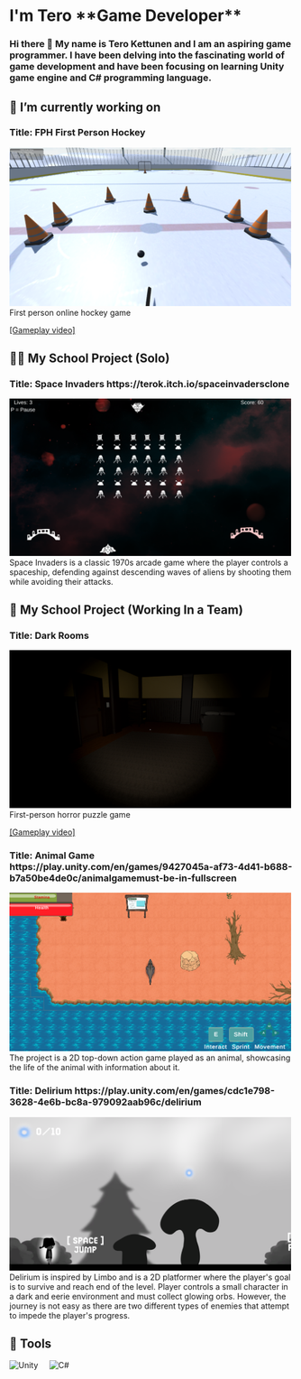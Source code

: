 <h1>I'm Tero <strong>**Game Developer**</strong></h1>
<h3>Hi there 👋 My name is Tero Kettunen and I am an aspiring game programmer. I have been delving into the fascinating world of game development and have been focusing on learning Unity game engine and C# programming language.</h3>





<h2>🔭 I’m currently working on</h2>
<h3>Title: FPH First Person Hockey </h3><img alt="FPH" width="500px" src="https://raw.githubusercontent.com/Erto87/Erto87/main/FPH.png"/>
First person online hockey game

[[Gameplay video]](https://www.youtube.com/watch?v=jUX5UMskR-0&ab_channel=Diskokeisari)





<h2>👨‍💻 My School Project (Solo)</h2>
<h3>Title: Space Invaders https://terok.itch.io/spaceinvadersclone</h3><img alt="" width="500px" src="https://raw.githubusercontent.com/Erto87/Erto87/refs/heads/main/SpaceInvaders.png"/>
Space Invaders is a classic 1970s arcade game where the player controls a spaceship, defending against descending waves of aliens by shooting them while avoiding their attacks.









<h2>👯 My School Project (Working In a Team)</h2>

<h3>Title: Dark Rooms  </h3><img alt="DarkRooms" width="500px" src="https://raw.githubusercontent.com/Erto87/Erto87/main/DarkRooms.png"/>
First-person horror puzzle game

[[Gameplay video]](https://www.youtube.com/watch?v=7ZX4Ji5UHEM&ab_channel=Diskokeisari)


<h3>Title: Animal Game https://play.unity.com/en/games/9427045a-af73-4d41-b688-b7a50be4de0c/animalgamemust-be-in-fullscreen</h3><img alt="AnimalGame" width="500px" src="https://raw.githubusercontent.com/Erto87/Erto87/main/AnimalGame.png"/>
The project is a 2D top-down action game played as an animal, showcasing the life of the animal with information about it.


<h3>Title: Delirium https://play.unity.com/en/games/cdc1e798-3628-4e6b-bc8a-979092aab96c/delirium</h3><img alt="Delirium" width="500px" src="https://raw.githubusercontent.com/Erto87/Erto87/main/Delirium.png"/>
Delirium is inspired by Limbo and is a 2D platformer where the player's goal is to survive and reach end of the level. Player controls a small character in a dark and eerie environment and must collect glowing orbs. However, the journey is not easy as there are two different types of enemies that attempt to impede the player's progress.
</details>
  
<h2>🧰 Tools</h2>
<div style="display:flex;">
  <div style="margin-right:20px;">
    <img alt="Unity" width="100px" src="https://upload.wikimedia.org/wikipedia/commons/8/8a/Official_unity_logo.png"/>
  </div>
  <div>
    <img alt="C#" width="100px" src="https://upload.wikimedia.org/wikipedia/commons/4/4f/Csharp_Logo.png"/>
  </div>
</div>
<br />





<!--
**Erto87/Erto87** is a ✨ _special_ ✨ repository because its `README.md` (this file) appears on your GitHub profile.

Here are some ideas to get you started:

- 🔭 I’m currently working on ...
- 🌱 I’m currently learning ...
- 👯 I’m looking to collaborate on ...
- 🤔 I’m looking for help with ...
- 💬 Ask me about ...
- 📫 How to reach me: ...
- 😄 Pronouns: ...
- ⚡ Fun fact: ...
-->
